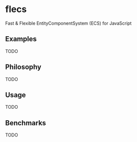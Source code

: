 # flecs

Fast &amp; Flexible EntityComponentSystem (ECS) for JavaScript

## Examples

TODO

## Philosophy

TODO

## Usage

TODO

## Benchmarks

TODO
